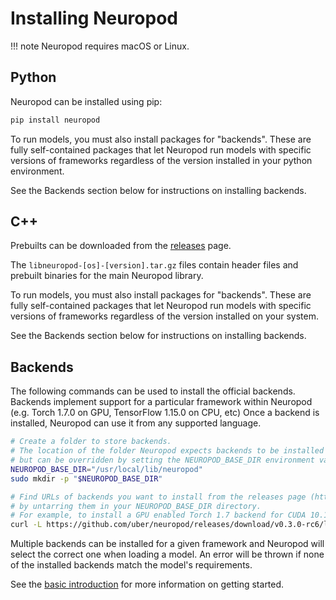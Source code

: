 # Installing Neuropod

!!! note
    Neuropod requires macOS or Linux.

## Python

Neuropod can be installed using pip:

```sh
pip install neuropod
```

To run models, you must also install packages for "backends". These are fully self-contained packages that let Neuropod run models
with specific versions of frameworks regardless of the version installed in your python environment.

See the Backends section below for instructions on installing backends.

## C++

Prebuilts can be downloaded from the [releases](https://github.com/uber/neuropod/releases) page.

The `libneuropod-[os]-[version].tar.gz` files contain header files and prebuilt binaries for the main Neuropod library.

To run models, you must also install packages for "backends". These are fully self-contained packages that let Neuropod run models
with specific versions of frameworks regardless of the version installed on your system.

See the Backends section below for instructions on installing backends.


## Backends

The following commands can be used to install the official backends. Backends implement support for a particular framework within Neuropod (e.g. Torch 1.7.0 on GPU, TensorFlow 1.15.0 on CPU, etc) Once a backend is installed, Neuropod can use it from any supported language.

```sh
# Create a folder to store backends.
# The location of the folder Neuropod expects backends to be installed into defaults to "/usr/local/lib/neuropod",
# but can be overridden by setting the NEUROPOD_BASE_DIR environment variable at runtime
NEUROPOD_BASE_DIR="/usr/local/lib/neuropod"
sudo mkdir -p "$NEUROPOD_BASE_DIR"

# Find URLs of backends you want to install from the releases page (https://github.com/uber/neuropod/releases) and install them
# by untarring them in your NEUROPOD_BASE_DIR directory.
# For example, to install a GPU enabled Torch 1.7 backend for CUDA 10.1, run
curl -L https://github.com/uber/neuropod/releases/download/v0.3.0-rc6/libneuropod-gpu-cuda-10.1-linux-v0.3.0-rc6-torchscript-1.7.0-backend.tar.gz | sudo tar -xz -C "$NEUROPOD_BASE_DIR"
```

Multiple backends can be installed for a given framework and Neuropod will select the correct one when loading a model.
An error will be thrown if none of the installed backends match the model's requirements.

See the [basic introduction](tutorial.md) for more information on getting started.
